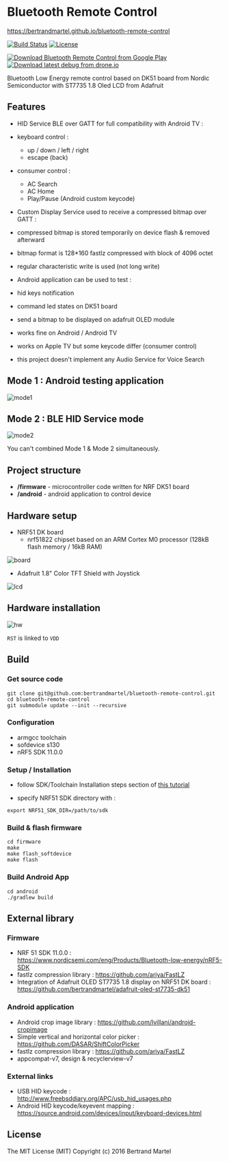 # Bluetooth Remote Control

https://bertrandmartel.github.io/bluetooth-remote-control

[![Build Status](https://travis-ci.org/bertrandmartel/bluetooth-remote-control.svg?branch=master)](https://travis-ci.org/bertrandmartel/bluetooth-remote-control)
[![License](http://img.shields.io/:license-mit-blue.svg)](LICENSE.md)

[![Download Bluetooth Remote Control from Google Play](http://www.android.com/images/brand/android_app_on_play_large.png)](https://play.google.com/store/apps/details?id=com.github.akinaru.bleremote)
[![Download latest debug from drone.io](https://raw.githubusercontent.com/kageiit/images-host/master/badges/drone-io-badge.png)](https://drone.io/github.com/bertrandmartel/bluetooth-remote-control/files/android/app/build/outputs/apk/app-debug.apk)

Bluetooth Low Energy remote control based on DK51 board from Nordic Semiconductor with ST7735 1.8 Oled LCD from Adafruit

## Features

* HID Service BLE over GATT for full compatibility with Android TV :
 * keyboard control :
    * up / down / left / right
    * escape (back)
 * consumer control :
    * AC Search
    * AC Home
    * Play/Pause (Android custom keycode) 

* Custom Display Service used to receive a compressed bitmap over GATT :
 * compressed bitmap is stored temporarily on device flash & removed afterward
 * bitmap format is 128*160 fastlz compressed with block of 4096 octet
 * regular characteristic write is used (not long write)

* Android application can be used to test :
 * hid keys notification
 * command led states on DK51 board
 * send a bitmap to be displayed on adafruit OLED module

* works fine on Android / Android TV 

* works on Apple TV but some keycode differ (consumer control)

* this project doesn't implement any Audio Service for Voice Search 

## Mode 1 : Android testing application

![mode1](img/mode2.gif)

## Mode 2 : BLE HID Service mode

![mode2](img/mode1.gif)

You can't combined Mode 1 & Mode 2 simultaneously.

## Project structure

* <b>/firmware</b> - microcontroller code written for NRF DK51 board
* <b>/android</b> - android application to control device

## Hardware setup

* NRF51 DK board 
  * nrf51822 chipset based on an ARM Cortex M0 processor (128kB flash memory / 16kB RAM)

![board](img/DK.jpg)

* Adafruit 1.8" Color TFT Shield with Joystick

![lcd](img/adafruit_oled.jpg)

## Hardware installation

![hw](img/hw.jpg)

`RST` is linked to `VDD`

## Build

### Get source code

```
git clone git@github.com:bertrandmartel/bluetooth-remote-control.git
cd bluetooth-remote-control
git submodule update --init --recursive
```

### Configuration

* armgcc toolchain
* sofdevice s130
* nRF5 SDK 11.0.0

### Setup / Installation

* follow SDK/Toolchain Installation steps section of <a href="https://gist.github.com/bertrandmartel/a38315c5fe79ec5c8c6a9ed90b8df260#installation-steps">this tutorial</a>

* specify NRF51 SDK directory with :

```
export NRF51_SDK_DIR=/path/to/sdk
```

### Build & flash firmware

```
cd firmware
make
make flash_softdevice
make flash
```

### Build Android App

```
cd android
./gradlew build
```

## External library

### Firmware

* NRF 51 SDK 11.0.0 : https://www.nordicsemi.com/eng/Products/Bluetooth-low-energy/nRF5-SDK
* fastlz compression library : https://github.com/ariya/FastLZ
* Integration of Adafruit OLED ST7735 1.8 display on NRF51 DK board : https://github.com/bertrandmartel/adafruit-oled-st7735-dk51

### Android application

* Android crop image library : https://github.com/lvillani/android-cropimage
* Simple vertical and horizontal color picker : https://github.com/DASAR/ShiftColorPicker
* fastlz compression library : https://github.com/ariya/FastLZ
* appcompat-v7, design & recyclerview-v7

### External links

* USB HID keycode : http://www.freebsddiary.org/APC/usb_hid_usages.php
* Android HID keycode/keyevent mapping : https://source.android.com/devices/input/keyboard-devices.html

## License

The MIT License (MIT) Copyright (c) 2016 Bertrand Martel
